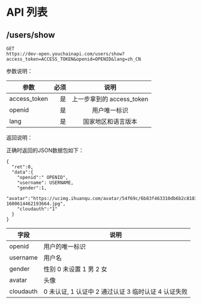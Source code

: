 
# API 列表

## /users/show

```
GET
https://dev-open.youchainapi.com/users/show?access_token=ACCESS_TOKEN&openid=OPENID&lang=zh_CN
```

参数说明：


| 参数        | 必须    |  说明  |
| --------   | -----:   | :----: |
| access_token        | 是      |   上一步拿到的 access_token  |
| openid        | 是     |  用户唯一标识    |
| lang        | 是     |  国家地区和语言版本    |

返回说明：

正确时返回的JSON数据包如下：

```
{
  "ret":0,
  "data":{
    "openid":" OPENID",
    "username": USERNAME,
    "gender":1,
    "avatar":"https://ucimg.ihuanqu.com/avatar/54f69c/6b83f463310db6b2c8181d09fc-1600614462193664.jpg",
    "cloudauth":"1"
  }
}
```

|字段|说明|
| --- | --- |
|openid|用户的唯一标识|
|username|用户名|
|gender|性别 0 未设置 1 男 2 女|
|avatar	|头像|
|cloudauth| 0 未认证,  1 认证中 2 通过认证  3 临时认证  4 认证失败|
